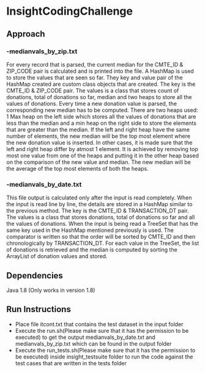 # InsightCodingChallenge

## Approach

### -medianvals_by_zip.txt
For every record that is parsed, the current median for the CMTE_ID & ZIP_CODE pair is calculated and is printed into the file.
A HashMap is used to store the values that are seen so far. They key and value pair of the HashMap created are custom class objects that are created. 
The key is the CMTE_ID & ZIP_CODE pair. The values is a class that stores count of donations, total of donations so far, median and two heaps to store all the values of donations.
Every time a new donation value is parsed, the corresponding new median has to be computed. There are two heaps used: 1 Max heap on the left side which stores all the values of donations that are less than the median and a min heap on the right side to store the elements that are greater than the median.
If the left and right heap have the same number of elements, the new median will be the top most element where the new donation value is inserted.
In other cases, it is made sure that the left and right heap differ by atmost 1 element. It is achieved by removing top most one value from one of the heaps and putting it in the other heap based on the comparison of the new value and median. The new median will be the average of the top most elements of both the heaps.

### -medianvals_by_date.txt
This file output is calculated only after the input is read completely.
When the input is read line by line, the details are stored in a HashMap similar to the previous method.
The key is the CMTE_ID & TRANSACTION_DT pair. The values is a class that stores donations, total of donations so far and all the values of donations.
When the input is being read a TreeSet that has the same key used in the HashMap mentioned previously is used. The comparator is written so that the order will be sorted by CMTE_ID and then chronologically by TRANSACTION_DT.
For each value in the TreeSet, the list of donations is retrieved and the median is computed by sorting the ArrayList of donation values and stored.

## Dependencies
Java 1.8 (Only works in version 1.8)

## Run Instructions

- Place file itcont.txt that contains the test dataset in the input folder
- Execute the run.sh(Please make sure that it has the permission to be executed) to get the output medianvals_by_date.txt and medianvals_by_zip.txt which can be found in the output folder
- Execute the run_tests.sh(Please make sure that it has the permission to be executed) inside insight_testsuite folder to run the code against the test cases that are written in the tests folder
